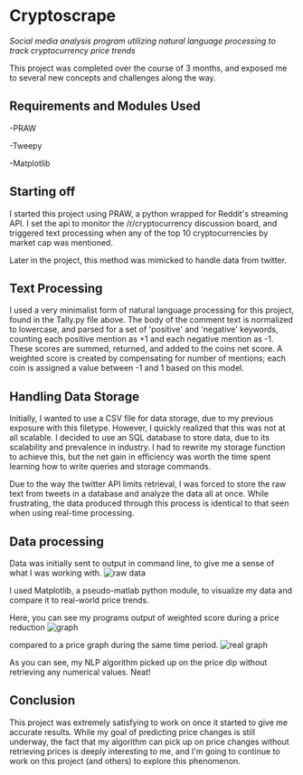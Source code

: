 # Cryptoscrape
*Social media analysis program utilizing natural language processing to track cryptocurrency price trends*

This project was completed over the course of 3 months, and exposed me to several new concepts and challenges along the way. 

## Requirements and Modules Used
-PRAW

-Tweepy

-Matplotlib

## Starting off
I started this project using PRAW, a python wrapped for Reddit's streaming API. I set the api to monitor the
/r/cryptocurrency discussion board, and triggered text processing when any of the top 10 cryptocurrencies by market cap was mentioned.

Later in the project, this method was mimicked to handle data from twitter.

## Text Processing
I used a very minimalist form of natural language processing for this project, found in the Tally.py file above. The body of the comment text 
is normalized to lowercase, and parsed for a set of 'positive' and 'negative' keywords, counting each positive mention as +1 and each negative
mention as -1. These scores are summed, returned, and added to the coins net score. A weighted score is created by compensating 
for number of mentions; each coin is assigned a value between -1 and 1 based on this model.

## Handling Data Storage

Initially, I wanted to use a CSV file for data storage, due to my previous exposure with this filetype. However, I quickly realized that
this was not at all scalable. I decided to use an SQL database to store data, due to its scalability and prevalence in industry. I had to
rewrite my storage function to achieve this, but the net gain in efficiency was worth the time spent learning how to write queries and 
storage commands.

Due to the way the twitter API limits retrieval, I was forced to store the raw text from tweets in a database and analyze the data all at once. While frustrating, the data produced through this process is identical to that seen when using real-time processing.

## Data processing

Data was initially sent to output in command line, to give me a sense of what I was working with. 
![raw data](https://user-images.githubusercontent.com/40841906/42737586-ea2f3a32-8843-11e8-82ff-bfc6a729cc56.PNG)

I used Matplotlib, a pseudo-matlab python module, to visualize my data and compare it to real-world price trends.

Here, you can see my programs output of weighted score during a price reduction
![graph](https://user-images.githubusercontent.com/40841906/42737645-dbcc8da4-8844-11e8-97a3-32ab8d8f81a6.PNG)

compared to a price graph during the same time period.
![real graph](https://user-images.githubusercontent.com/40841906/42737658-f8b71682-8844-11e8-9e96-e7996f43a220.PNG)

As you can see, my NLP algorithm picked up on the price dip without retrieving any numerical values. Neat!

## Conclusion

This project was extremely satisfying to work on once it started to give me accurate results. While my goal of predicting price changes
is still underway, the fact that my algorithm can pick up on price changes without retrieving prices is deeply interesting to me, and I'm
going to continue to work on this project (and others) to explore this phenomenon.


